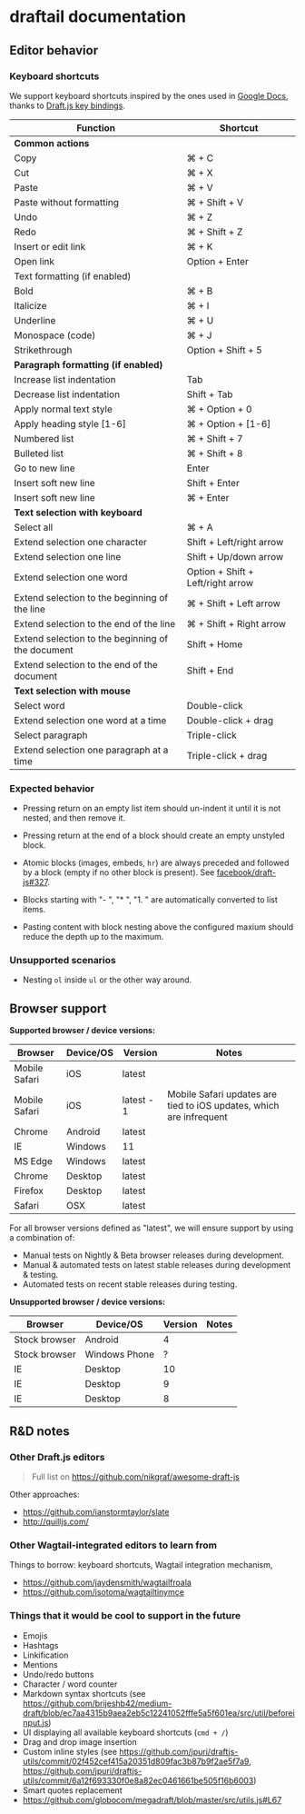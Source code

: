 draftail documentation
======================

## Editor behavior

### Keyboard shortcuts

We support keyboard shortcuts inspired by the ones used in [Google Docs](https://support.google.com/docs/answer/179738), thanks to [Draft.js key bindings](https://facebook.github.io/draft-js/docs/advanced-topics-key-bindings.html).

| Function | Shortcut |
|----------|----------|
| **Common actions** ||
| Copy | ⌘ + C |
| Cut | ⌘ + X |
| Paste | ⌘ + V |
| Paste without formatting | ⌘ + Shift + V |
| Undo | ⌘ + Z |
| Redo | ⌘ + Shift + Z |
| Insert or edit link | ⌘ + K |
| Open link | Option + Enter |
| Text formatting (if enabled) ||
| Bold | ⌘ + B |
| Italicize | ⌘ + I |
| Underline | ⌘ + U |
| Monospace (code) | ⌘ + J |
| Strikethrough | Option + Shift + 5 |
| **Paragraph formatting (if enabled)** ||
| Increase list indentation | Tab  |
| Decrease list indentation | Shift + Tab |
| Apply normal text style | ⌘ + Option + 0 |
| Apply heading style [1-6] | ⌘ + Option + [1-6] |
| Numbered list | ⌘ + Shift + 7 |
| Bulleted list | ⌘ + Shift + 8 |
| Go to new line | Enter  |
| Insert soft new line | Shift + Enter |
| Insert soft new line | ⌘ + Enter |
| **Text selection with keyboard** ||
| Select all | ⌘ + A |
| Extend selection one character | Shift + Left/right arrow |
| Extend selection one line | Shift + Up/down arrow |
| Extend selection one word | Option + Shift + Left/right arrow |
| Extend selection to the beginning of the line | ⌘ + Shift + Left arrow |
| Extend selection to the end of the line | ⌘ + Shift + Right arrow |
| Extend selection to the beginning of the document | Shift + Home |
| Extend selection to the end of the document | Shift + End |
| **Text selection with mouse** ||
| Select word | Double-click |
| Extend selection one word at a time | Double-click + drag |
| Select paragraph | Triple-click |
| Extend selection one paragraph at a time | Triple-click + drag |

### Expected behavior

- Pressing return on an empty list item should un-indent it until it is not nested, and then remove it.
- Pressing return at the end of a block should create an empty unstyled block.
- Atomic blocks (images, embeds, `hr`) are always preceded and followed by a block (empty if no other block is present). See [facebook/draft-js#327](https://github.com/facebook/draft-js/issues/327).
- Blocks starting with "- ", "* ", "1. " are automatically converted to list items.


- Pasting content with block nesting above the configured maxium should reduce the depth up to the maximum.

### Unsupported scenarios

- Nesting `ol` inside `ul` or the other way around.

## Browser support

**Supported browser / device versions:**

| Browser | Device/OS | Version | Notes |
|---------|-----------|---------|-------|
| Mobile Safari | iOS | latest ||
| Mobile Safari | iOS | latest - 1 | Mobile Safari updates are tied to iOS updates, which are infrequent |
| Chrome | Android | latest ||
| IE | Windows | 11 ||
| MS Edge | Windows | latest ||
| Chrome | Desktop | latest ||
| Firefox | Desktop | latest ||
| Safari | OSX | latest ||

For all browser versions defined as "latest", we will ensure support by using a combination of:

- Manual tests on Nightly & Beta browser releases during development.
- Manual & automated tests on latest stable releases during development & testing.
- Automated tests on recent stable releases during testing.

**Unsupported browser / device versions:**

| Browser | Device/OS | Version | Notes |
|---------|-----------|---------|-------|
| Stock browser | Android | 4 |  |
| Stock browser | Windows Phone | ? |  |
| IE | Desktop | 10 |  |
| IE | Desktop | 9 |  |
| IE | Desktop | 8 |  |

## R&D notes

### Other Draft.js editors

> Full list on https://github.com/nikgraf/awesome-draft-js

Other approaches:

- https://github.com/ianstormtaylor/slate
- http://quilljs.com/

### Other Wagtail-integrated editors to learn from

Things to borrow: keyboard shortcuts, Wagtail integration mechanism,

- https://github.com/jaydensmith/wagtailfroala
- https://github.com/isotoma/wagtailtinymce

### Things that it would be cool to support in the future

- Emojis
- Hashtags
- Linkification
- Mentions
- Undo/redo buttons
- Character / word counter
- Markdown syntax shortcuts (see https://github.com/brijeshb42/medium-draft/blob/ec7aa4315b9aea2eb5c12241052fffe5a5f601ea/src/util/beforeinput.js)
- UI displaying all available keyboard shortcuts (`cmd + /`)
- Drag and drop image insertion
- Custom inline styles (see https://github.com/jpuri/draftjs-utils/commit/02f452cef415a20351d809fac3b87b9f2ae5f7a9, https://github.com/jpuri/draftjs-utils/commit/6a12f693330f0e8a82ec0461661be505f16b6003)
- Smart quotes replacement
- https://github.com/globocom/megadraft/blob/master/src/utils.js#L67
